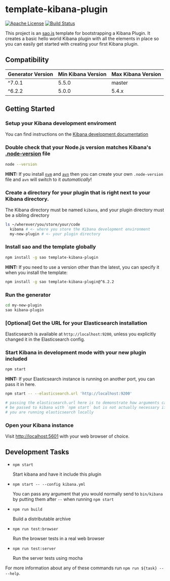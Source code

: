 # template-kibana-plugin

[![Apache License](https://img.shields.io/badge/license-apache_2.0-a9215a.svg)](https://raw.githubusercontent.com/elastic/template-kibana-plugin/master/LICENSE)
[![Build Status](https://travis-ci.org/elastic/template-kibana-plugin.svg?branch=master)](https://travis-ci.org/elastic/template-kibana-plugin)

This project is an [sao.js](https://sao.js.org) template for bootstrapping a Kibana Plugin. It creates a basic hello world Kibana plugin with all the elements in place so you can easily get started with creating your first Kibana plugin.

## Compatibility

Generator Version | Min Kibana Version | Max Kibana Version
----------------- | ------------------ | ------------------
^7.0.1 | 5.5.0 | master
^6.2.2 | 5.0.0 | 5.4.x

## Getting Started

### Setup your Kibana development enviroment

You can find instructions on the [Kibana development documentation](https://github.com/elastic/kibana/blob/master/CONTRIBUTING.md#development-environment-setup)

### Double check that your Node.js version matches Kibana's [.node-version](https://github.com/elastic/kibana/blob/master/.node-version) file

```sh
node --version
```

**HINT:** If you install [`nvm`](https://github.com/creationix/nvm#install-script) and [`avn`](https://github.com/wbyoung/avn) then you can create your own `.node-version` file and `avn` will switch to it _automatically_!

### Create a directory for your plugin that is right next to your Kibana directory.

The Kibana directory must be named `kibana`, and your plugin directory must be a sibling directory

```sh
ls ~/wherever/you/store/your/code
  kibana # <- where you store the Kibana development environment
  my-new-plugin # <- your plugin directory
```

### Install sao and the template globally

```sh
npm install -g sao template-kibana-plugin
```

**HINT:** If you need to use a version other than the latest, you can specify it when you install the template:

```sh
npm install -g sao template-kibana-plugin@^6.2.2
```

### Run the generator

```sh
cd my-new-plugin
sao kibana-plugin
```

### [Optional] Get the URL for your Elasticsearch installation

Elasticsearch is available at `http://localhost:9200`, unless you explicitly changed it in the Elasticsearch config.

### Start Kibana in development mode with your new plugin included

```sh
npm start
```

**HINT:** If your Elasticsearch instance is running on another port, you can pass it in here.

```sh
npm start -- --elasticsearch.url 'http://localhost:9200'

# passing the elasticsearch.url here is to demonstrate how arguments can
# be passed to kibana with `npm start` but is not actually necessary if
# you are running elasticsearch locally
```

### Open your Kibana instance

Visit [http://localhost:5601](http://localhost:5601) with your web browser of choice.

## Development Tasks

  - `npm start`

    Start kibana and have it include this plugin

  - `npm start -- --config kibana.yml`

    You can pass any argument that you would normally send to `bin/kibana` by putting them after `--` when running `npm start`

  - `npm run build`

    Build a distributable archive

  - `npm run test:browser`

    Run the browser tests in a real web browser

  - `npm run test:server`

    Run the server tests using mocha

For more information about any of these commands run `npm run ${task} -- --help`.
